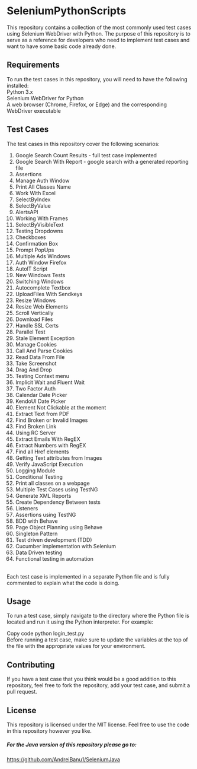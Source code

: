 # SeleniumPythonScripts
This repository contains a collection of the most commonly used test cases using Selenium WebDriver with Python. The purpose of this repository is to serve as a reference for developers who need to implement test cases and want to have some basic code already done.

## Requirements <br>
To run the test cases in this repository, you will need to have the following installed: <br>
Python 3.x <br>
Selenium WebDriver for Python<br> 
A web browser (Chrome, Firefox, or Edge) and the corresponding WebDriver executable<br>

## Test Cases 
The test cases in this repository cover the following scenarios:<br>
1. Google Search Count Results - full test case implemented <br>
2. Google Search With Report - google search with a generated reporting file <br>
3. Assertions <br>
4. Manage Auth Window <br>
5. Print All Classes Name <br>
6. Work With Excel <br>
7. SelectByIndex <br>
8. SelectByValue <br>
9. AlertsAPI <br>
10. Working With Frames <br>
11. SelectByVisibleText <br>
12. Testing Dropdowns <br>
13. Checkboxes <br>
14. Confirmation Box <br>
15. Prompt PopUps <br>
16. Multiple Ads Windows <br>
17. Auth Window Firefox <br>
18. AutolT Script <br>
19. New Windows Tests <br>
20. Switching Windows <br>
21. Autocomplete Textbox <br>
22. UploadFiles With Sendkeys <br>
23. Resize Windows <br>
24. Resize Web Elements <br>
25. Scroll Vertically<br>
26. Download Files<br>
27. Handle SSL Certs <br>
28. Parallel Test<br>
29. Stale Element Exception<br>
30. Manage Cookies<br>
31. Call And Parse Cookies <br>
32. Read Data From File <br>
33. Take Screenshot <br>
34. Drag And Drop<br>
35. Testing Context menu <br>
36. Implicit Wait and Fluent Wait <br>
37. Two Factor Auth <br>
38. Calendar Date Picker <br>
39. KendoUI Date Picker <br>
40. Element Not Clickable at the moment <br>
41. Extract Text from PDF <br>
42. Find Broken or Invalid Images <br>
43. Find Broken Link <br>
44. Using RC Server <br>
45. Extract Emails With RegEX <br>
46. Extract Numbers with RegEX <br>
47. Find all Href elements <br>
48. Getting Text attributes from Images <br>
49. Verify JavaScript Execution <br>
50. Logging Module <br>
51. Conditional Testing <br>
52. Print all classes on a webpage <br>
53. Multiple Test Cases using TestNG <br>
54. Generate XML Reports <br>
55. Create Dependency Between tests <br>
56. Listeners <br>
57. Assertions using TestNG <br>
58. BDD with Behave <br>
59. Page Object Planning using Behave <br>
60. Singleton Pattern <br>
61. Test driven development (TDD) <br>
62. Cucumber implementation with Selenium <br>
63. Data Driven testing <br>
64. Functional testing in automation <br>
<br>
Each test case is implemented in a separate Python file and is fully commented to explain what the code is doing.

## Usage 
To run a test case, simply navigate to the directory where the Python file is located and run it using the Python interpreter. For example:

Copy code python login_test.py <br>
Before running a test case, make sure to update the variables at the top of the file with the appropriate values for your environment.
<br>

## Contributing
If you have a test case that you think would be a good addition to this repository, feel free to fork the repository, add your test case, and submit a pull request.

## License 
This repository is licensed under the MIT license. Feel free to use the code in this repository however you like.

##### For the Java version of this repository please go to: <br>
https://github.com/AndreiBanu1/SeleniumJava
